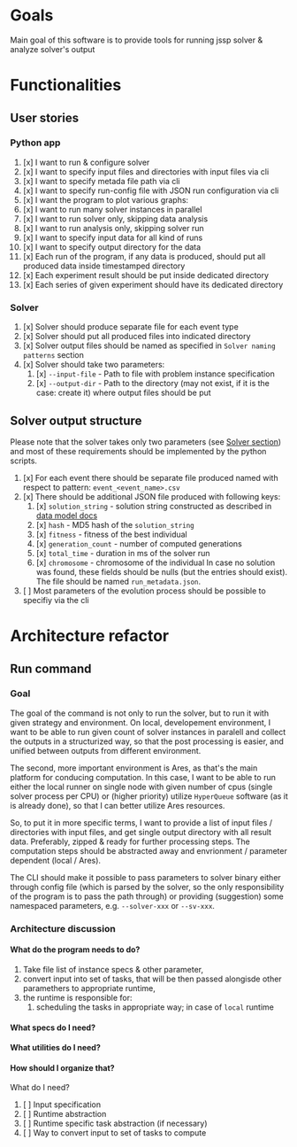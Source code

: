 # Goals

Main goal of this software is to provide tools for running jssp solver & analyze solver's output

# Functionalities

## User stories

### Python app

1. [x] I want to run & configure solver
2. [x] I want to specify input files and directories with input files via cli
3. [x] I want to specify metada file path via cli
4. [x] I want to specify run-config file with JSON run configuration via cli
5. [x] I want the program to plot various graphs:
6. [x] I want to run many solver instances in parallel
7. [x] I want to run solver only, skipping data analysis
8. [x] I want to run analysis only, skipping solver run
9. [x] I want to specify input data for all kind of runs
10. [x] I want to specify output directory for the data
11. [x] Each run of the program, if any data is produced,
        should put all produced data inside timestamped directory
12. [x] Each experiment result should be put inside dedicated directory
13. [x] Each series of given experiment should have its dedicated directory


### Solver

1. [x] Solver should produce separate file for each event type
2. [x] Solver should put all produced files into indicated directory
3. [x] Solver output files should be named as specified in `Solver naming patterns` section
4. [x] Solver should take two parameters:
    1. [x] `--input-file` - Path to file with problem instance specification
    2. [x] `--output-dir` - Path to the directory (may not exist, if it is the case: create it) where output files should be put


## Solver output structure

Please note that the solver takes only two parameters (see [Solver section](#Solver)) and most of these requirements should be implemented
by the python scripts.

1. [x] For each event there should be separate file produced named with respect to pattern: `event_<event_name>.csv`
2. [x] There should be additional JSON file produced with following keys:
    1. [x] `solution_string` - solution string constructed as described in [data model docs](./data-model.md)
    2. [x] `hash` - MD5 hash of the `solution_string`
    3. [x] `fitness` - fitness of the best individual
    4. [x] `generation_count` - number of computed generations
    5. [x] `total_time` - duration in ms of the solver run
    6. [x] `chromosome` - chromosome of the individual
    In case no solution was found, these fields should be nulls (but the entries should exist).
    The file should be named `run_metadata.json`.
3. [ ] Most parameters of the evolution process should be possible to specifiy via the cli


# Architecture refactor

## Run command

### Goal

The goal of the command is not only to run the solver, but to run it with given strategy and environment.
On local, developement environment, I want to be able to run given count of solver instances in paralell and collect
the outputs in a structurized way, so that the post processing is easier, and unified between outputs from different environment.

The second, more important environment is Ares, as that's the main platform for conducing computation.
In this case, I want to be able to run either the local runner on single node with given number of cpus (single solver 
process per CPU) or (higher priority) utilize `HyperQueue` software (as it is already done), so that I can better utilize 
Ares resources.

So, to put it in more specific terms, I want to provide a list of input files / directories with input files,
and get single output directory with all result data. Preferably, zipped & ready for further processing steps.
The computation steps should be abstracted away and envrionment / parameter dependent (local / Ares).

The CLI should make it possible to pass parameters to solver binary either through config file (which is parsed by the solver,
so the only responsibility of the program is to pass the path through) or providing (suggestion) some namespaced parameters,
e.g. `--solver-xxx` or `--sv-xxx`.


### Architecture discussion

#### What do the program needs to do?

1. Take file list of instance specs & other parameter,
2. convert input into set of tasks, that will be then passed alongisde other paramethers to appropriate runtime,
3. the runtime is responsible for: 
    1. scheduling the tasks in appropriate way; in case of `local` runtime 

#### What specs do I need?

#### What utilities do I need?

#### How should I organize that?

What do I need?

1. [ ] Input specification
2. [ ] Runtime abstraction
3. [ ] Runtime specific task abstraction (if necessary)
4. [ ] Way to convert input to set of tasks to compute



